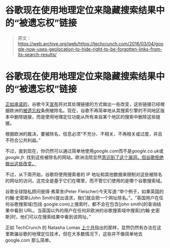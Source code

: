 # 谷歌现在使用地理定位来隐藏搜索结果中的“被遗忘权”链接

> 原文：<https://web.archive.org/web/https://techcrunch.com/2016/03/04/google-now-uses-geolocation-to-hide-right-to-be-forgotten-links-from-its-search-results/>

# 谷歌现在使用地理定位来隐藏搜索结果中的“被遗忘权”链接

[正如承诺的](https://web.archive.org/web/20221020190634/https://beta.techcrunch.com/2016/02/11/google-finally-expands-europes-search-delisting-to-google-com-domain/)，谷歌今天[宣布](https://web.archive.org/web/20221020190634/http://googlepolicyeurope.blogspot.com/2016/03/adapting-our-approach-to-european-right.html)将对其处理链接的方式做出一些改变，这些链接已经根据欧洲的[被遗忘权](https://web.archive.org/web/20221020190634/https://beta.techcrunch.com/2014/09/19/rtbf-appeals-guidelines/)条例被除名。现在，谷歌不再简单地从其搜索引擎的不同地区版本中删除链接，而是使用地理定位功能从所有来自某个地区的搜索中删除这些链接。

根据欧洲的裁决，要被除名，信息必须“不充分、不相关、不再相关或过度，并且不符合公共利益。”

不过，直到现在，你仍然可以通过简单地使用*google.com*而不是*google.co.uk*或 *google.fr.* 找到这些被除名的网站。欧洲法院显然[意识到了这个漏洞，但谷歌拒绝做出这些改变。](https://web.archive.org/web/20221020190634/https://beta.techcrunch.com/2015/06/12/google-must-expand-privacy-delistings-says-french-watchdog/)

不过，从下周开始，谷歌将使用搜索者的 IP 地址和其他数据来限制对这些被除名的网址的访问，这完全是基于它们在哪里，而不管它们使用的是哪个谷歌搜索域。

谷歌全球隐私顾问彼得·弗莱舍(Peter Fleischer)今天写道:“举个例子，如果英国的约翰·史密斯(John Smith)提出请求，我们就会把一个网址除名。”。“英国用户在任何谷歌搜索域(包括 google.com)上搜索时，都不会在包含[john smith]的查询结果中看到 URL。当英国以外的用户在任何非欧洲的谷歌搜索域中搜索[约翰·史密斯]时，他们可以在搜索结果中看到该网址。”

正如 TechCrunch 的 Natasha Lomas [上个月](https://web.archive.org/web/20221020190634/https://beta.techcrunch.com/2016/02/11/google-finally-expands-europes-search-delisting-to-google-com-domain/)指出的那样，显然仍然有办法在这里欺骗谷歌的地理定位技术，但在大多数情况下，这些并不像简单地去 google.com 那么简单。